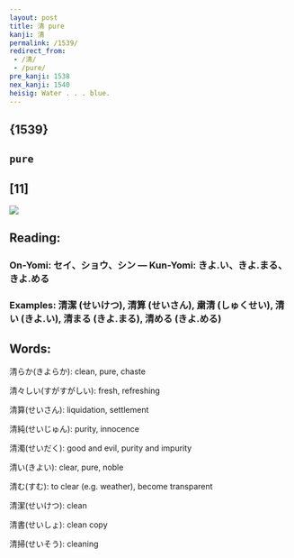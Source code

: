 ```yaml
---
layout: post
title: 清 pure
kanji: 清
permalink: /1539/
redirect_from:
 - /清/
 - /pure/
pre_kanji: 1538
nex_kanji: 1540
heisig: Water . . . blue.
---
```


## {1539}

## `pure`

## [11]

<div class="stroke"><img src="E6B885.png" /></div>

## Reading:

### On-Yomi: セイ、ショウ、シン &mdash; Kun-Yomi: きよ.い、きよ.まる、きよ.める

### Examples: 清潔 (せいけつ), 清算 (せいさん), 粛清 (しゅくせい), 清い (きよ.い), 清まる (きよ.まる), 清める (きよ.める)

## Words:

清らか(きよらか): clean, pure, chaste

清々しい(すがすがしい): fresh, refreshing

清算(せいさん): liquidation, settlement

清純(せいじゅん): purity, innocence

清濁(せいだく): good and evil, purity and impurity

清い(きよい): clear, pure, noble

清む(すむ): to clear (e.g. weather), become transparent

清潔(せいけつ): clean

清書(せいしょ): clean copy

清掃(せいそう): cleaning
